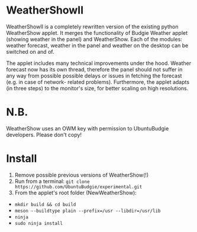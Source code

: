 # WeatherShowII
WeatherShowII is a completely rewritten version of the existing python WeatherShow applet. It merges the functionality of Budgie Weather applet (showing weather in the panel) and WeatherShow. Each of the modules: weather forecast, weather in the panel and weather on the desktop can be switched on and of.

The applet includes many technical improvements under the hood. Weather forecast now has its own thread, therefore the panel should not suffer in any way from possible possible delays or issues in fetching the forecast (e.g. in case of network- related problems). Furthermore, the applet adapts (in three steps) to the monitor's size, for better scaling on high resolutions.

# N.B.
WeatherShow uses an OWM key with permission to UbuntuBudgie developers. Please don't copy!

# Install
1. Remove possible previous versions of WeatherShow(!)
2. Run from a terminal: `git clone https://github.com/UbuntuBudgie/experimental.git`
3. From the applet's root folder (NewWeatherShow):

- `mkdir build && cd build`
- `meson --buildtype plain --prefix=/usr --libdir=/usr/lib`
- `ninja`
- `sudo ninja install`

